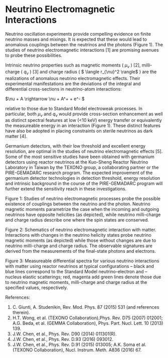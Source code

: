 
# Neutrino Electromagnetic Interactions

Neutrino oscillation experiments provide compelling evidence on finite neutrino masses and mixings. It is expected that these would lead to anomalous couplings between the neutrinos and the photons (Figure 1). The studies of neutrino electromagnetic interactions [1] are promising avenues to probe these possibilities.  

Intrinsic neutrino properties such as magnetic moments (  $\mu_{\nu}$ ) [2], milli-charge ( $q_{\nu}$ ) [3] and charge radius ( $ \langle r_{\nu}^2 \rangle$ ) are the realizations of anomalous neutrino electromagnetic effects. Their experimental manifestations are the deviations of the integral and differential cross-sections in neutrino-atom interactions: 

$\nu + A  \rightarrow \nu + A^+ + e^- $

relative to those due to Standard Model electroweak processes. In particular, both $\mu_{\nu}$  and $q_{\nu}$  would provide cross-section enhancement as well as distinct spectral features at low (<10 keV) energy transfer or equivalently the measureable energy in an interaction (Figure 1). These distinct features have also be adopted in placing constraints on sterile neutrinos as dark matter [4].

Germanium detectors, with their low threshold and excellent energy resolution, are optimal in the studies of neutrino electromagnetic effects [5]. Some of the most sensitive studies have been obtained with germanium detectors using reactor neutrinos at the Kuo-Sheng Reactor Neutrino Laboratory in Taiwan by the TEXONO group, a collaborating partner or the PIRE-GEMADARC research program. The expected improvement of the germanium detector technologies in detection threshold, energy resolution and intrinsic background in the course of the PIRE-GEMADARC program will further extend the sensitivity reach in these investigations. 


Figure 1: Studies of neutrino electromagnetic processes probe the possible existence of couplings between the neutrino and the photon. Neutrino magnetic moments parametrize the case when the incoming and outgoing neutrinos have opposite helicities (as depicted), while neutrino milli-charge and charge radius describe one where the spin states are conserved.


Figure 2: Schematics of neutrino electromagnetic interaction with matter. Interactions with changes in the neutrino helicity states probe neutrino magnetic moments (as depicted) while those without changes are due to neutrino milli-charge and charge radius. The observable signatures are derived from the measurements of the final-state photons and electrons.


Figure 3: Measureable differential spectra for various neutrino interactions with matter using reactor neutrinos at typical configurations – black and blue lines correspond to the Standard Model neutrino-electron and –nucleus elastic scatterings; red, magenta add green lines denote those due to neutrino magnetic moments, milli-charge and charge radius at the specified values, respectively.




References:

1.	C. Giunti, A. Studenikin, Rev. Mod. Phys. 87 (2015) 531 (and references therein).
2.	H.T. Wong, et al. (TEXONO Collaboration),Phys. Rev. D75 (2007) 012001; A.G. Beda, et al.  (GEMMA Collaboration), Phys. Part. Nucl. Lett. 10 (2013) 139.
3.	J.W. Chen, et al., Phys. Rev. D90 (2014) 011301(R). 
4.	J.W. Chen, et al., Phys. Rev. D.93 (2016) 093012.
5.	J.W. Chen, et al., Phys. Rev. D.91 (2015) 013005; A.K. Soma et al. (TEXONO Collaboration), Nucl. Instrum. Meth. A836 (2016) 67.  




